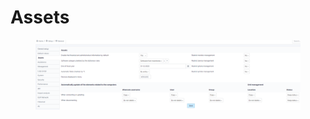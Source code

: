 # Assets

<figure><img src="../../../../../.gitbook/assets/image (2).png" alt=""><figcaption></figcaption></figure>
